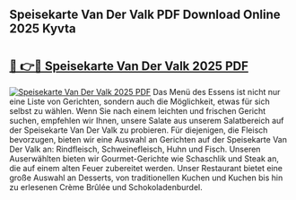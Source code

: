 ## Speisekarte Van Der Valk PDF Download Online 2025 Kyvta

# <h2><a href="http://gcc675.nevu.top/?p=Speisekarte+Van+Der+Valk">🔗 👉🔴 Speisekarte Van Der Valk 2025 PDF</a></h2>

[![Speisekarte Van Der Valk 2025 PDF](https://i.imgur.com/dBaPXMq.png)](http://gcc675.nevu.top/?p=Speisekarte+Van+Der+Valk)
Das Menü des Essens ist nicht nur eine Liste von Gerichten, sondern auch die Möglichkeit, etwas für sich selbst zu wählen. Wenn Sie nach einem leichten und frischen Gericht suchen, empfehlen wir Ihnen, unsere Salate aus unserem Salatbereich auf der Speisekarte Van Der Valk zu probieren. Für diejenigen, die Fleisch bevorzugen, bieten wir eine Auswahl an Gerichten auf der Speisekarte Van Der Valk an: Rindfleisch, Schweinefleisch, Huhn und Fisch. Unseren Auserwählten bieten wir Gourmet-Gerichte wie Schaschlik und Steak an, die auf einem alten Feuer zubereitet werden. Unser Restaurant bietet eine große Auswahl an Desserts, von traditionellen Kuchen und Kuchen bis hin zu erlesenen Crème Brûlée und Schokoladenburdel.
